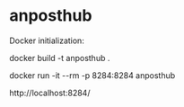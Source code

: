 # anposthub

Docker initialization:

docker build -t anposthub .

docker run -it --rm -p 8284:8284 anposthub

http://localhost:8284/